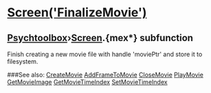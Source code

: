# [Screen('FinalizeMovie')](Screen-FinalizeMovie) 
## [Psychtoolbox](Pyschtoolbox)&#8250;[Screen](Screen).{mex*} subfunction


Finish creating a new movie file with handle 'moviePtr' and store it to  
filesystem.  
  


###See also:
[CreateMovie](Screen-CreateMovie) [AddFrameToMovie](Screen-AddFrameToMovie) [CloseMovie](Screen-CloseMovie) [PlayMovie](Screen-PlayMovie) [GetMovieImage](Screen-GetMovieImage) [GetMovieTimeIndex](Screen-GetMovieTimeIndex) [SetMovieTimeIndex](Screen-SetMovieTimeIndex)
